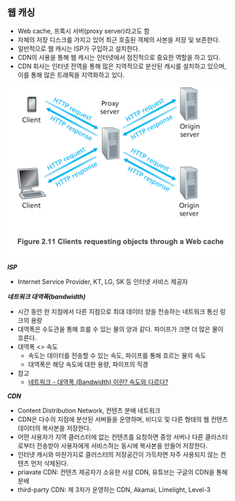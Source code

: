 ## 웹 캐싱
- Web cache, 프록시 서버(proxy server)라고도 함
- 자체의 저장 디스크를 가지고 있어 최근 호출된 객체의 사본을 저장 및 보존한다.
- 일반적으로 웹 캐시는 ISP가 구입하고 설치한다.
- CDN의 사용을 통해 웹 캐시는 인터넷에서 점진적으로 중요한 역할을 하고 있다.
- CDN 회사는 인터넷 전역을 통해 많은 지역적으로 분산된 캐시를 설치하고 있으며, 이를 통해 많은 트래픽을 지역화하고 있다.

![proxy_server](./images/proxy_server.png)

***ISP***
- Internet Service Provider, KT, LG, SK 등 인터넷 서비스 제공자

***네트워크 대역폭(bandwidth)***
- 시간 동안 한 지점에서 다른 지점으로 최대 데이터 양을 전송하는 네트워크 통신 링크의 용량
- 대역폭은 수도관을 통해 흐를 수 있는 물의 양과 같다. 파이프가 크면 더 많은 물이 흐른다.
- 대역폭 <> 속도
  - 속도는 데이터를 전송할 수 있는 속도, 파이프를 통해 흐르는 물의 속도
  - 대역폭은 해당 속도에 대한 용량, 파이프의 직경
- 참고
  - [네트워크 - 대역폭 (Bandwidth) 이란? 속도와 다르다?](https://m.blog.naver.com/dreamxpeed/222115245259)

***CDN***
- Content Distribution Network, 컨텐츠 분배 네트워크
- CDN은 다수의 지점에 분산된 서버들을 운영하며, 비디오 및 다른 형태의 웹 컨텐츠 데이터의 복사본을 저장한다.
- 어떤 사용자가 지역 클러스터에 없는 컨텐츠를 요청하면 중앙 서버나 다른 클러스터로부터 전송받아 사용자에게 서비스하는 동시에 복사본을 만들어 저장한다.
- 인터넷 캐시와 마찬가지로 클러스터의 저장공간이 가득차면 자주 사용되지 않는 컨텐츠 먼저 삭제된다.
- priavate CDN: 컨텐츠 제공자가 소유한 사설 CDN, 유튜브는 구글의 CDN을 통해 분배
- third-party CDN: 제 3자가 운영하는 CDN, Akamai, Limelight, Level-3